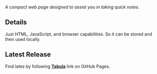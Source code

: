 _A compact web page designed to assist you in taking quick notes._

## Details

Just HTML, JavaScript, and browser capabilities. So it can be stored and then used locally.

## Latest Release

Find lates by following
**[Tabula](https://dnedzelskyi.github.io/tabula/dist/tabula.html)** link on GitHub Pages.
